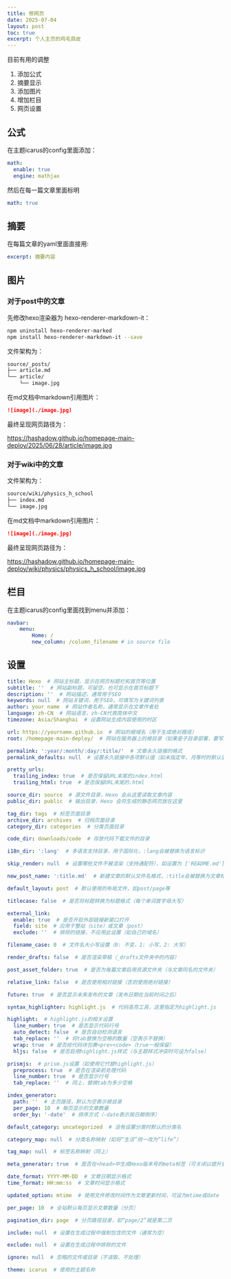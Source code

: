 ```yaml
---
title: 修网页
date: 2025-07-04
layout: post
toc: true
excerpt: 个人主页的鸡毛蒜皮
---
```


目前有用的调整

1. 添加公式
2. 摘要显示
3. 添加图片
4. 增加栏目
5. 网页设置



## 公式

在主题icarus的config里面添加：

```yaml
math:
  enable: true
  engine: mathjax
```

然后在每一篇文章里面标明

```yaml
math: true
```



## 摘要

在每篇文章的yaml里面直接用:

```yaml
excerpt: 摘要内容
```



## 图片

### 对于post中的文章

先修改hexo渲染器为 hexo-renderer-markdown-it：

```bash
npm uninstall hexo-renderer-marked
npm install hexo-renderer-markdown-it --save
```

文件架构为：

```bash
source/_posts/
├── article.md
└── article/
    └── image.jpg
```

在md文档中markdown引用图片：

```markdown
![image](./image.jpg)
```

最终呈现网页路径为：

https://hashadow.github.io/homepage-main-deploy/2025/06/28/article/image.jpg

### 对于wiki中的文章

文件架构为：

```bash
source/wiki/physics_h_school
├── index.md
└── image.jpg
```

在md文档中markdown引用图片：

```markdown
![image](./image.jpg)
```

最终呈现网页路径为：

https://hashadow.github.io/homepage-main-deploy/wiki/physics/physics_h_school/image.jpg

## 栏目

在主题icarus的config里面找到menu并添加：

```yaml
navbar:
    menu:
        Home: /
        new_column: /column_filename # in source file
```

## 设置

```yaml
title: Hexo  # 网站主标题，显示在网页标题栏和首页等位置
subtitle: ''  # 网站副标题，可留空，也可显示在首页标题下
description: ''  # 网站描述，通常用于SEO
keywords: null  # 网站关键词，用于SEO，可填写为关键词列表
author: your name  # 网站作者名称，通常显示在文章作者处
language: zh-CN  # 网站语言，zh-CN代表简体中文
timezone: Asia/Shanghai  # 设置网站生成内容使用的时区

url: https://yourname.github.io  # 网站的根域名（用于生成绝对路径）
root: /homepage-main-deploy/  # 网站在服务器上的根目录（如果是子目录部署，要写上）

permalink: ':year/:month/:day/:title/'  # 文章永久链接的格式
permalink_defaults: null  # 设置永久链接中各项默认值（如未指定年、月等时的默认值）

pretty_urls:
  trailing_index: true  # 是否保留URL末尾的index.html
  trailing_html: true  # 是否保留URL末尾的.html

source_dir: source  # 源文件目录，Hexo 会从这里读取文章内容
public_dir: public  # 输出目录，Hexo 会将生成的静态网页放在这里

tag_dir: tags  # 标签页面目录
archive_dir: archives  # 归档页面目录
category_dir: categories  # 分类页面目录

code_dir: downloads/code  # 存放代码下载文件的目录

i18n_dir: ':lang'  # 多语言支持目录，用于国际化，:lang会被替换为语言标识

skip_render: null  # 设置哪些文件不被渲染（支持通配符），如设置为 ['README.md']

new_post_name: ':title.md'  # 新建文章的默认文件名格式，:title会被替换为文章标题

default_layout: post  # 默认使用的布局文件，如post/page等

titlecase: false  # 是否将标题转换为标题格式（每个单词首字母大写）

external_link:
  enable: true  # 是否开启外部链接新窗口打开
  field: site  # 应用于整站（site）或文章（post）
  exclude: ''  # 排除的链接，不应用此设置（如自己的域名）

filename_case: 0  # 文件名大小写设置（0: 不变，1: 小写，2: 大写）

render_drafts: false  # 是否渲染草稿（_drafts文件夹中的内容）

post_asset_folder: true  # 是否为每篇文章启用资源文件夹（与文章同名的文件夹）

relative_link: false  # 是否使用相对链接（否则使用绝对链接）

future: true  # 是否显示未来发布的文章（发布日期在当前时间之后）

syntax_highlighter: highlight.js  # 代码高亮工具，这里指定为highlight.js

highlight:  # highlight.js的相关设置
  line_number: true  # 是否显示代码行号
  auto_detect: false  # 是否自动检测语言
  tab_replace: ''  # 将tab替换为空格的数量（空表示不替换）
  wrap: true  # 是否给代码块包裹<pre><code>（true一般保留）
  hljs: false  # 是否启用highlight.js样式（与主题样式冲突时可设为false）

prismjs:  # prism.js设置（如使用它代替highlight.js）
  preprocess: true  # 是否在渲染前处理代码
  line_number: true  # 是否显示行号
  tab_replace: ''  # 同上，替换tab为多少空格

index_generator:
  path: ''  # 主页路径，默认为空表示根目录
  per_page: 10  # 每页显示的文章数量
  order_by: '-date'  # 排序方式（-date表示按日期倒序）

default_category: uncategorized  # 没有设置分类时默认的分类名

category_map: null  # 分类名称映射（如将“生活”统一改为“life”）

tag_map: null  # 标签名称映射（同上）

meta_generator: true  # 是否在<head>中生成Hexo版本号的meta标签（可关闭以提升安全性）

date_format: YYYY-MM-DD  # 文章日期显示格式
time_format: HH:mm:ss  # 文章时间显示格式

updated_option: mtime  # 使用文件修改时间作为文章更新时间，可设为mtime或date

per_page: 10  # 全站默认每页显示文章数量（分页）

pagination_dir: page  # 分页路径目录，如“page/2”就是第二页

include: null  # 设置在生成过程中强制包含的文件（通常为空）

exclude: null  # 设置在生成过程中排除的文件

ignore: null  # 忽略的文件或目录（不读取、不处理）

theme: icarus  # 使用的主题名称

```

